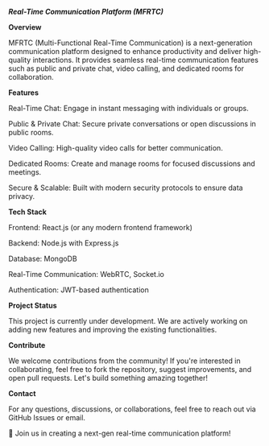 ***Real-Time Communication Platform (MFRTC)***

**Overview**

MFRTC (Multi-Functional Real-Time Communication) is a next-generation communication platform designed to enhance productivity and deliver high-quality interactions. It provides seamless real-time communication features such as public and private chat, video calling, and dedicated rooms for collaboration.

**Features**

Real-Time Chat: Engage in instant messaging with individuals or groups.

Public & Private Chat: Secure private conversations or open discussions in public rooms.

Video Calling: High-quality video calls for better communication.

Dedicated Rooms: Create and manage rooms for focused discussions and meetings.

Secure & Scalable: Built with modern security protocols to ensure data privacy.

**Tech Stack**

Frontend: React.js (or any modern frontend framework)

Backend: Node.js with Express.js

Database: MongoDB

Real-Time Communication: WebRTC, Socket.io

Authentication: JWT-based authentication

**Project Status**

This project is currently under development. We are actively working on adding new features and improving the existing functionalities.

**Contribute**

We welcome contributions from the community! If you're interested in collaborating, feel free to fork the repository, suggest improvements, and open pull requests. Let's build something amazing together!

**Contact**

For any questions, discussions, or collaborations, feel free to reach out via GitHub Issues or email.

🌟 Join us in creating a next-gen real-time communication platform!
